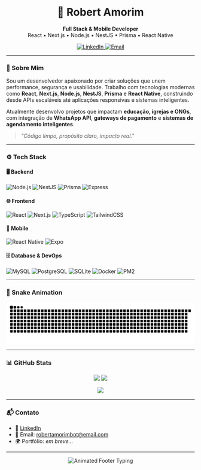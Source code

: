 <h1 align="center">🚀 Robert Amorim</h1>

<p align="center">
  <b>Full Stack & Mobile Developer</b><br>
  React • Next.js • Node.js • NestJS • Prisma • React Native
</p>

<p align="center">
  <a href="https://www.linkedin.com/in/robert-amorim/" target="_blank">
    <img src="https://img.shields.io/badge/LinkedIn-blue?style=for-the-badge&logo=linkedin" alt="LinkedIn" />
  </a>
  <a href="mailto:robertamorimbot@email.com">
    <img src="https://img.shields.io/badge/Email-contato-red?style=for-the-badge&logo=gmail" alt="Email" />
  </a>
</p>

---

### 🧠 Sobre Mim

Sou um desenvolvedor apaixonado por criar soluções que unem performance, segurança e usabilidade. Trabalho com tecnologias modernas como **React**, **Next.js**, **Node.js**, **NestJS**, **Prisma** e **React Native**, construindo desde APIs escaláveis até aplicações responsivas e sistemas inteligentes.

Atualmente desenvolvo projetos que impactam **educação, igrejas e ONGs**, com integração de **WhatsApp API**, **gateways de pagamento** e **sistemas de agendamento inteligentes**.

> _"Código limpo, propósito claro, impacto real."_

---

### ⚙️ Tech Stack

#### 🖥️ Backend
![Node.js](https://img.shields.io/badge/-Node.js-339933?style=flat&logo=node.js&logoColor=white)
![NestJS](https://img.shields.io/badge/-NestJS-E0234E?style=flat&logo=nestjs&logoColor=white)
![Prisma](https://img.shields.io/badge/-Prisma-2D3748?style=flat&logo=prisma)
![Express](https://img.shields.io/badge/-Express-000000?style=flat&logo=express)

#### 🌐 Frontend
![React](https://img.shields.io/badge/-React-20232A?style=flat&logo=react&logoColor=61DAFB)
![Next.js](https://img.shields.io/badge/-Next.js-000000?style=flat&logo=next.js)
![TypeScript](https://img.shields.io/badge/-TypeScript-3178C6?style=flat&logo=typescript)
![TailwindCSS](https://img.shields.io/badge/-Tailwind_CSS-06B6D4?style=flat&logo=tailwindcss)

#### 📱 Mobile
![React Native](https://img.shields.io/badge/-React_Native-20232A?style=flat&logo=react&logoColor=61DAFB)
![Expo](https://img.shields.io/badge/-Expo-000020?style=flat&logo=expo)

#### 🗄️ Database & DevOps
![MySQL](https://img.shields.io/badge/-MySQL-005C84?style=flat&logo=mysql)
![PostgreSQL](https://img.shields.io/badge/-PostgreSQL-336791?style=flat&logo=postgresql)
![SQLite](https://img.shields.io/badge/-SQLite-003B57?style=flat&logo=sqlite)
![Docker](https://img.shields.io/badge/-Docker-2496ED?style=flat&logo=docker)
![PM2](https://img.shields.io/badge/-PM2-2B037A?style=flat&logo=npm)

---

### 🐍 Snake Animation

<p align="center">
  <picture>
    <source media="(prefers-color-scheme: dark)" srcset="https://raw.githubusercontent.com/Robert-Amorim/Robert-Amorim/output/github-snake-dark.svg" />
    <source media="(prefers-color-scheme: light)" srcset="https://raw.githubusercontent.com/Robert-Amorim/Robert-Amorim/output/github-snake.svg" />
    <img alt="snake animation" src="https://raw.githubusercontent.com/Robert-Amorim/Robert-Amorim/output/github-snake.svg" />
  </picture>
</p>

---

### 📊 GitHub Stats

<p align="center">
  <img src="https://github-readme-stats.vercel.app/api?username=Robert-Amorim&show_icons=true&theme=tokyonight" height="170" />
  <img src="https://github-readme-stats.vercel.app/api/top-langs/?username=Robert-Amorim&layout=compact&theme=tokyonight" height="170" />
</p>

<p align="center">
  <img src="https://streak-stats.demolab.com?user=Robert-Amorim&theme=tokyonight" height="170" />
</p>

---

### 📬 Contato

- 💼 [LinkedIn](https://www.linkedin.com/in/robert-amorim/)
- 📧 Email: robertamorimbot@email.com
- 🌍 Portfólio: *em breve...*

---

<p align="center">
  <img src="https://readme-typing-svg.demolab.com?font=JetBrains+Mono&weight=500&size=18&pause=1200&color=36BCF7&center=true&vCenter=true&width=420&lines=const+robert+%3D+%7Bcode%3A+%22fullstack%22%7D;Tech+%7C+Inovação+%7C+Evangelização+Digital;Codando+com+propósito+todos+os+dias...;Obrigado+por+visitar+meu+perfil!+👋" alt="Animated Footer Typing" />
</p>




